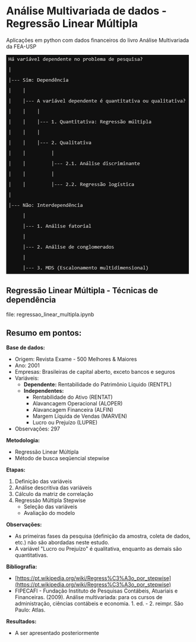 # Análise Multivariada de dados - Regressão Linear Múltipla

Aplicações em python com dados financeiros do livro Análise Multivariada da FEA-USP

![tabela](figs/tabela.png) 

## Regressão Linear Múltipla - Técnicas de dependência

file: regressao_linear_multipla.ipynb

## Resumo em pontos:

**Base de dados:**

* Origem: Revista Exame - 500 Melhores & Maiores
* Ano: 2001
* Empresas: Brasileiras de capital aberto, exceto bancos e seguros
* Variáveis:
    * **Dependente:** Rentabilidade do Patrimônio Líquido (RENTPL)
    * **Independentes:**
        * Rentabilidade do Ativo (RENTAT)
        * Alavancagem Operacional (ALOPER)
        * Alavancagem Financeira (ALFIN)
        * Margem Líquida de Vendas (MARVEN)
        * Lucro ou Prejuízo (LUPRE)
* Observações: 297

**Metodologia:**

* Regressão Linear Múltipla
* Método de busca seqüencial stepwise

**Etapas:**

1. Definição das variáveis
2. Análise descritiva das variáveis
3. Cálculo da matriz de correlação
4. Regressão Múltipla Stepwise
    * Seleção das variáveis
    * Avaliação do modelo

**Observações:**

* As primeiras fases da pesquisa (definição da amostra, coleta de dados, etc.) não são abordadas neste estudo.
* A variável "Lucro ou Prejuízo" é qualitativa, enquanto as demais são quantitativas.


**Bibliografia:**

* [https://pt.wikipedia.org/wiki/Regress%C3%A3o_por_stepwise](https://pt.wikipedia.org/wiki/Regress%C3%A3o_por_stepwise)
* FIPECAFI - Fundação Instituto de Pesquisas Contábeis, Atuariais e Financeiras. (2009). Análise multivariada: para os cursos de administração, ciências contábeis e economia. 1. ed. - 2. reimpr. São Paulo: Atlas.



**Resultados:**

* A ser apresentado posteriormente


